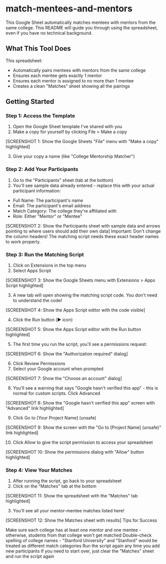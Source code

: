 # match-mentees-and-mentors

This Google Sheet automatically matches mentees with mentors from the same college. This README will guide you through using the spreadsheet, even if you have no technical background.

## What This Tool Does
This spreadsheet:

- Automatically pairs mentees with mentors from the same college
- Ensures each mentee gets exactly 1 mentor
- Ensures each mentor is assigned to no more than 1 mentee
- Creates a clean "Matches" sheet showing all the pairings

## Getting Started
### Step 1: Access the Template

1. Open the Google Sheet template I've shared with you
2. Make a copy for yourself by clicking File > Make a copy

[SCREENSHOT 1: Show the Google Sheets "File" menu with "Make a copy" highlighted]

3. Give your copy a name (like "College Mentorship Matcher")

### Step 2: Add Your Participants

1. Go to the "Participants" sheet (tab at the bottom)
2. You'll see sample data already entered - replace this with your actual participant information:

- Full Name: The participant's name
- Email: The participant's email address
- Match Category: The college they're affiliated with
- Role: Either "Mentor" or "Mentee"

[SCREENSHOT 2: Show the Participants sheet with sample data and arrows pointing to where users should add their own data]
Important: Don't change the column headers! The matching script needs these exact header names to work properly.

### Step 3: Run the Matching Script

1. Click on Extensions in the top menu
2. Select Apps Script

[SCREENSHOT 3: Show the Google Sheets menu with Extensions > Apps Script highlighted]

3. A new tab will open showing the matching script code. You don't need to understand the code!

[SCREENSHOT 4: Show the Apps Script editor with the code visible]

4. Click the Run button (▶️ icon)

[SCREENSHOT 5: Show the Apps Script editor with the Run button highlighted]

5. The first time you run the script, you'll see a permissions request:

[SCREENSHOT 6: Show the "Authorization required" dialog]

6. Click Review Permissions
7. Select your Google account when prompted

[SCREENSHOT 7: Show the "Choose an account" dialog]

8. You'll see a warning that says "Google hasn't verified this app" - this is normal for custom scripts. Click Advanced

[SCREENSHOT 8: Show the "Google hasn't verified this app" screen with "Advanced" link highlighted]

9. Click Go to [Your Project Name] (unsafe)

[SCREENSHOT 9: Show the screen with the "Go to [Project Name] (unsafe)" link highlighted]

10. Click Allow to give the script permission to access your spreadsheet

[SCREENSHOT 10: Show the permissions dialog with "Allow" button highlighted]

### Step 4: View Your Matches

1. After running the script, go back to your spreadsheet
2. Click on the "Matches" tab at the bottom

[SCREENSHOT 11: Show the spreadsheet with the "Matches" tab highlighted]

3. You'll see all your mentor-mentee matches listed here!

[SCREENSHOT 12: Show the Matches sheet with results]
Tips for Success

Make sure each college has at least one mentor and one mentee - otherwise, students from that college won't get matched
Double-check spelling of college names - "Stanford University" and "Stanford" would be treated as different match categories
Run the script again any time you add new participants
If you need to start over, just clear the "Matches" sheet and run the script again
